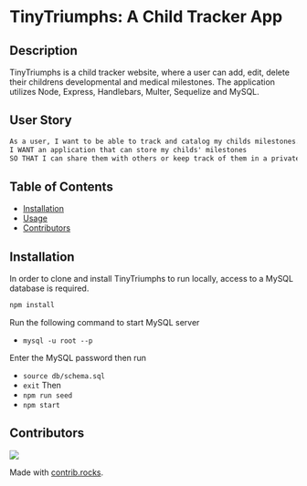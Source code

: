# TinyTriumphs: A Child Tracker App

## Description

TinyTriumphs is a child tracker website, where a user can add, edit, delete their childrens developmental and medical milestones. The application utilizes Node, Express, Handlebars, Multer, Sequelize and MySQL.

## User Story
```md
As a user, I want to be able to track and catalog my childs milestones.
I WANT an application that can store my childs' milestones
SO THAT I can share them with others or keep track of them in a private library.
```

## Table of Contents
  - [Installation](#Installation)
  - [Usage](#Usage)
  - [Contributors](#Contributors)


## Installation

In order to clone and install TinyTriumphs to run locally, access to a MySQL database is required. 

```md
npm install
```
Run the following command to start MySQL server
* `mysql -u root --p`

Enter the MySQL password then run
* `source db/schema.sql`
* `exit`
Then 
* `npm run seed`
* `npm start`

## Contributors

<a href="https://github.com/tinyTriumphs/tinyTriumphs/graphs/contributors">
  <img src="https://contrib.rocks/image?repo=tinyTriumphs/tinyTriumphs" />
</a>

Made with [contrib.rocks](https://contrib.rocks).


